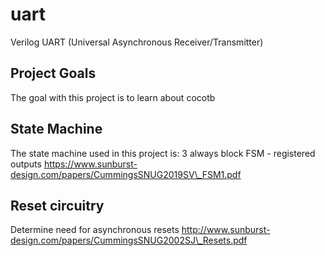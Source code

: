 # uart
Verilog UART (Universal Asynchronous Receiver/Transmitter)

## Project Goals
The goal with this project is to learn about cocotb

## State Machine
The state machine used in this project is:
	3 always block FSM - registered outputs
	https://www.sunburst-design.com/papers/CummingsSNUG2019SV\_FSM1.pdf

## Reset circuitry
Determine need for asynchronous resets
	http://www.sunburst-design.com/papers/CummingsSNUG2002SJ\_Resets.pdf
